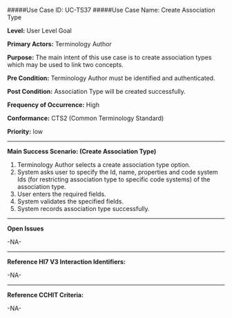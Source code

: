 #####Use Case ID: UC-TS37
#####Use Case Name: Create Association Type

**Level:**                     User Level Goal

**Primary Actors:**            Terminology Author  

**Purpose:**                   The main intent of this use case is to create association types which may be used to link two concepts.

**Pre Condition:**             Terminology Author must be identified and authenticated. 

**Post Condition:**            Association Type will be created successfully.

**Frequency of Occurrence:**   High

**Conformance:**             	 CTS2 (Common Terminology Standard)

**Priority:**                  low
__________________________________________________________
**Main Success Scenario: (Create Association Type)**

1.	Terminology Author selects a create association type option.
2.	System asks user to specify the Id, name, properties and code system Ids (for restricting association type to specific code systems) of the association type.
3.	User enters the required fields.
4.	System validates the specified fields.
5.	System records association type successfully.

_______________________________________________________________
**Open Issues**

-NA-
_______________________________________________________________
**Reference Hl7 V3 Interaction Identifiers:**

-NA-
_______________________________________________________________
**Reference CCHIT Criteria:**

-NA-
